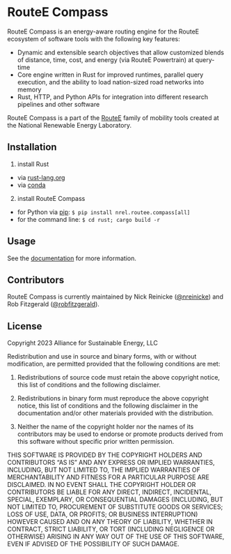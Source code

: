 # RouteE Compass

RouteE Compass is an energy-aware routing engine for the RouteE ecosystem of software tools with the following key features:

- Dynamic and extensible search objectives that allow customized blends of distance, time, cost, and energy (via RouteE Powertrain) at query-time
- Core engine written in Rust for improved runtimes, parallel query execution, and the ability to load nation-sized road networks into memory
- Rust, HTTP, and Python APIs for integration into different research pipelines and other software

RouteE Compass is a part of the [RouteE](https://www.nrel.gov/transportation/route-energy-prediction-model.html) family of mobility tools created at the National Renewable Energy Laboratory.

## Installation

1. install Rust
  - via [rust-lang.org](https://www.rust-lang.org/tools/install)
  - via [conda](https://anaconda.org/conda-forge/rust)
2. install RouteE Compass
  - for Python via [pip](https://pypi.org/project/pip/): `$ pip install nrel.routee.compass[all]`
  - for the command line: `$ cd rust; cargo build -r`

## Usage

See the [documentation](https://nrel.github.io/routee-compass/) for more information.

## Contributors

RouteE Compass is currently maintained by Nick Reinicke ([@nreinicke](https://github.com/nreinicke)) and Rob Fitzgerald ([@robfitzgerald](https://github.com/robfitzgerald)).

## License

Copyright 2023 Alliance for Sustainable Energy, LLC

Redistribution and use in source and binary forms, with or without modification, are permitted provided that the following conditions are met:

1. Redistributions of source code must retain the above copyright notice, this list of conditions and the following disclaimer.

2. Redistributions in binary form must reproduce the above copyright notice, this list of conditions and the following disclaimer in the documentation and/or other materials provided with the distribution.

3. Neither the name of the copyright holder nor the names of its contributors may be used to endorse or promote products derived from this software without specific prior written permission.

THIS SOFTWARE IS PROVIDED BY THE COPYRIGHT HOLDERS AND CONTRIBUTORS “AS IS” AND ANY EXPRESS OR IMPLIED WARRANTIES, INCLUDING, BUT NOT LIMITED TO, THE IMPLIED WARRANTIES OF MERCHANTABILITY AND FITNESS FOR A PARTICULAR PURPOSE ARE DISCLAIMED. IN NO EVENT SHALL THE COPYRIGHT HOLDER OR CONTRIBUTORS BE LIABLE FOR ANY DIRECT, INDIRECT, INCIDENTAL, SPECIAL, EXEMPLARY, OR CONSEQUENTIAL DAMAGES (INCLUDING, BUT NOT LIMITED TO, PROCUREMENT OF SUBSTITUTE GOODS OR SERVICES; LOSS OF USE, DATA, OR PROFITS; OR BUSINESS INTERRUPTION) HOWEVER CAUSED AND ON ANY THEORY OF LIABILITY, WHETHER IN CONTRACT, STRICT LIABILITY, OR TORT (INCLUDING NEGLIGENCE OR OTHERWISE) ARISING IN ANY WAY OUT OF THE USE OF THIS SOFTWARE, EVEN IF ADVISED OF THE POSSIBILITY OF SUCH DAMAGE.